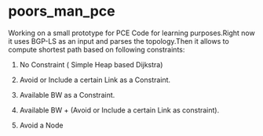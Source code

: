 # poors_man_pce
Working on a small prototype for PCE Code for learning purposes.Right now it uses BGP-LS as an input and parses the topology.Then it allows to compute shortest path based on following constraints:

1) No Constraint ( Simple Heap based Dijkstra)

2) Avoid or Include a certain Link as a Constraint.

3) Available BW as a Constraint.

4) Available BW + (Avoid or Include a certain Link as constraint).

5) Avoid a Node
